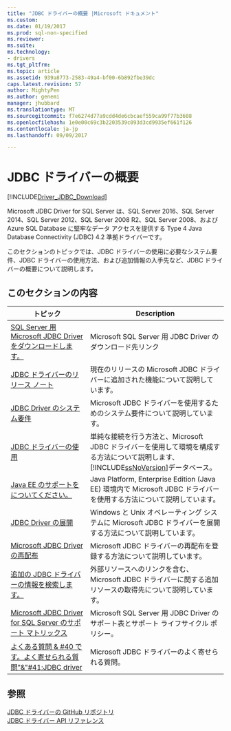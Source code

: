```yaml
---
title: "JDBC ドライバーの概要 |Microsoft ドキュメント"
ms.custom: 
ms.date: 01/19/2017
ms.prod: sql-non-specified
ms.reviewer: 
ms.suite: 
ms.technology:
- drivers
ms.tgt_pltfrm: 
ms.topic: article
ms.assetid: 939a8773-2583-49a4-bf00-6b892fbe39dc
caps.latest.revision: 57
author: MightyPen
ms.author: genemi
manager: jhubbard
ms.translationtype: MT
ms.sourcegitcommit: f7e6274d77a9cdd4de6cbcaef559ca99f77b3608
ms.openlocfilehash: 1e0e00c69c3b2203539c093d3cd9935ef661f126
ms.contentlocale: ja-jp
ms.lasthandoff: 09/09/2017

---
```

# <a name="overview-of-the-jdbc-driver"></a>JDBC ドライバーの概要
[!INCLUDE[Driver_JDBC_Download](../../includes/driver_jdbc_download.md)]

  Microsoft JDBC Driver for SQL Server は、SQL Server 2016、SQL Server 2014、SQL Server 2012、SQL Server 2008 R2、SQL Server 2008、および Azure SQL Database に堅牢なデータ アクセスを提供する Type 4 Java Database Connectivity (JDBC) 4.2 準拠ドライバーです。  
  
 このセクションのトピックでは、JDBC ドライバーの使用に必要なシステム要件、JDBC ドライバーの使用方法、および追加情報の入手先など、JDBC ドライバーの概要について説明します。  
  
## <a name="in-this-section"></a>このセクションの内容  
  
|トピック|Description|  
|-----------|-----------------|  
|[SQL Server 用 Microsoft JDBC Driver をダウンロードします。](../../connect/jdbc/download-microsoft-jdbc-driver-for-sql-server.md)|Microsoft SQL Server 用 JDBC Driver のダウンロード先リンク|  
|[JDBC ドライバーのリリース ノート](../../connect/jdbc/release-notes-for-the-jdbc-driver.md)|現在のリリースの Microsoft JDBC ドライバーに追加された機能について説明しています。|  
|[JDBC Driver のシステム要件](../../connect/jdbc/system-requirements-for-the-jdbc-driver.md)|Microsoft JDBC ドライバーを使用するためのシステム要件について説明しています。|  
|[JDBC ドライバーの使用](../../connect/jdbc/using-the-jdbc-driver.md)|単純な接続を行う方法と、Microsoft JDBC ドライバーを使用して環境を構成する方法について説明します、[!INCLUDE[ssNoVersion](../../includes/ssnoversion_md.md)]データベース。|  
|[Java EE のサポートをについてください。](../../connect/jdbc/understanding-java-ee-support.md)|Java Platform, Enterprise Edition (Java EE) 環境内で Microsoft JDBC ドライバーを使用する方法について説明しています。|  
|[JDBC Driver の展開](../../connect/jdbc/deploying-the-jdbc-driver.md)|Windows と Unix オペレーティング システムに Microsoft JDBC ドライバーを展開する方法について説明しています。|  
|[Microsoft JDBC Driver の再配布](../../connect/jdbc/redistributing-the-microsoft-jdbc-driver.md)|Microsoft JDBC ドライバーの再配布を登録する方法について説明しています。|  
|[追加の JDBC ドライバーの情報を検索します。](../../connect/jdbc/finding-additional-jdbc-driver-information.md)|外部リソースへのリンクを含む、Microsoft JDBC ドライバーに関する追加リソースの取得先について説明しています。|  
|[Microsoft JDBC Driver for SQL Server のサポート マトリックス](../../connect/jdbc/microsoft-jdbc-driver-for-sql-server-support-matrix.md)|Microsoft SQL Server 用 JDBC Driver のサポート表とサポート ライフサイクル ポリシー。|  
|[よくある質問 & #40 です。よく寄せられる質問"&"#41;JDBC driver](../../connect/jdbc/frequently-asked-questions-faq-for-jdbc-driver.md)|Microsoft JDBC ドライバーのよく寄せられる質問。|  
  
## <a name="see-also"></a>参照  
 [JDBC ドライバーの GitHub リポジトリ](https://github.com/microsoft/mssql-jdbc)  
 [JDBC ドライバー API リファレンス](../../connect/jdbc/reference/jdbc-driver-api-reference.md)  
  
  

